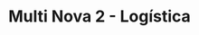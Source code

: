 ---
title: "Multi Nova 2 - Logística"
url: /san-miguel-petapa/multi-nova-2-logistica/
shop: centro comercial
---
